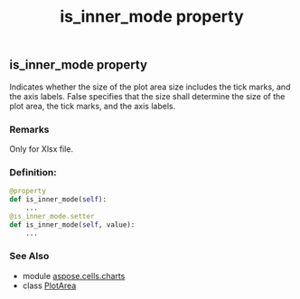 ﻿---
title: is_inner_mode property
second_title: Aspose.Cells for Python via .NET API References
description: 
type: docs
weight: 210
url: /aspose.cells.charts/plotarea/is_inner_mode/
is_root: false
---

## is_inner_mode property


Indicates whether the size of the plot area size includes the tick marks, and the axis labels.
False specifies that the size shall determine the size of the plot area, the tick marks, and the axis labels.

### Remarks 


Only for Xlsx file.
### Definition:
```python
@property
def is_inner_mode(self):
    ...
@is_inner_mode.setter
def is_inner_mode(self, value):
    ...
```

### See Also
* module [aspose.cells.charts](../../)
* class [PlotArea](/cells/python-net/aspose.cells.charts/plotarea)
